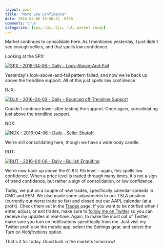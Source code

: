 ```yaml
---
layout: post
title: "More Low Confidence"
date: 2016-04-06 19:08:41 -0700
comments: true
categories: [spx, ndx, djx, rut, market recap]
---
```


Market continues to consolidate here. As I mentioned yesterday, I just didn't see enough sellers, and that spells low confidence.

Looking at the SPX:

[![SPX - 2016-04-06 - Daily - Look-Above-And-Fail](/images/blog/04062016/spx.png)](/images/blog/04062016/spx.png)

Yesterday's look-above-and-fail pattern failed, and now we're back up above the trendline support. All of this just spells low confidence.

DJX:

[![DJX - 2016-04-06 - Daily - Bounced off Trendline Support](/images/blog/04062016/djx.png)](/images/blog/04062016/djx.png)

Couldn't continue lower after testing the support. Once again, consolidating just above the trendline support.

NDX:

[![NDX - 2016-04-06 - Daily - Seller Shutoff](/images/blog/04062016/ndx.png)](/images/blog/04062016/ndx.png)

We're still consolidating here, though we have a wide body candle.

RUT:

[![RUT - 2016-04-06 - Daily - Bullish Engulfing](/images/blog/04062016/rut.png)](/images/blog/04062016/rut.png)

We're now back up above the 61.8% Fib level - again, this spells low confidence. When a price level is traded through many times, it's not a sign of trend confidence, but rather a sign of consolidation, or low confidence.

Today, we put on a couple of new trades, specifically calendar spreads in CMG and EEM. We also made some adjustments to our TSLA position (currently our worst trade so far) and closed out our AAPL calendar (at a profit). Check them out in the [Trades](/trades "Ongoing Trades") page. If you want to be notified when I enter, adjust, or exit trades, make sure to [follow me on Twitter](https://twitter.com/theta_positive "Follow @thetatrades on Twitter") so you can receive my updates in real-time. Again, to make the most out of Twitter, make sure you turn on notifications specifically from me. Just visit my Twitter profile on the mobile app, select the Settings gear, and select the *Turn on Notifications* option.

That's it for today. Good luck in the markets tomorrow!
